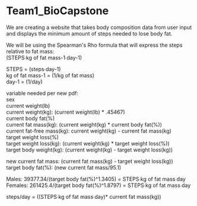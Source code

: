 # Team1_BioCapstone

We are creating a website that takes body composition data from user input and displays the minimum amount of steps needed to lose body fat. 

We will be using the Spearman's Rho formula that will express the steps relative to fat mass:<br>
(STEPS∙kg of fat mass-1∙day-1)

STEPS = (steps∙day-1)<br>
kg of fat mass-1 = (1/kg of fat mass)<br>
day-1 = (1/day)<br>

variable needed per new pdf:<br>
sex <br>
current weight(lb)<br>
current weight(kg): (current weight(lb) * .45467)<br>
current body fat(%)<br>
current fat mass(kg): (current weight(kg) * current body fat(%))<br>
current fat-free mass(kg): current weight(kg) - current fat mass(kg)<br>
target weight loss(%)<br>
target weight loss(kg): (current weight(kg) * target weight loss(%))<br>
target body weight(kg): (current weight(kg) - target weight loss(kg)) <br>

new current fat mass: (current fat mass(kg) - target weight loss(kg))<br>
target body fat(%): (new current fat mass/95.1)<br>

Males: 39377.34/(target body fat(%)^1.3405) = STEPS∙kg of fat mass∙day<br>
Females: 261425.4/(target body fat(%)^1.8797) = STEPS∙kg of fat mass∙day<br>

steps/day = ((STEPS∙kg of fat mass∙day)* current fat mass(kg))

